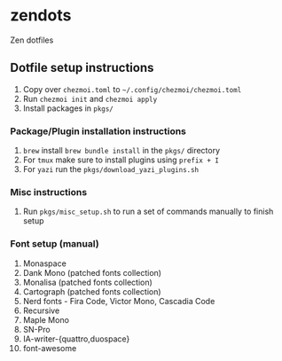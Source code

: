 # zendots

Zen dotfiles

## Dotfile setup instructions

1. Copy over `chezmoi.toml` to `~/.config/chezmoi/chezmoi.toml`
2. Run `chezmoi init` and `chezmoi apply`
3. Install packages in `pkgs/`

### Package/Plugin installation instructions

1. `brew` install `brew bundle install` in the `pkgs/` directory
2. For `tmux` make sure to install plugins using `prefix + I`
3. For `yazi` run the `pkgs/download_yazi_plugins.sh`

### Misc instructions

1. Run `pkgs/misc_setup.sh` to run a set of commands manually to finish setup

### Font setup (manual)

1. Monaspace
2. Dank Mono (patched fonts collection)
3. Monalisa (patched fonts collection)
4. Cartograph (patched fonts collection)
5. Nerd fonts - Fira Code, Victor Mono, Cascadia Code
6. Recursive
7. Maple Mono
8. SN-Pro
9. IA-writer-{quattro,duospace}
10. font-awesome
